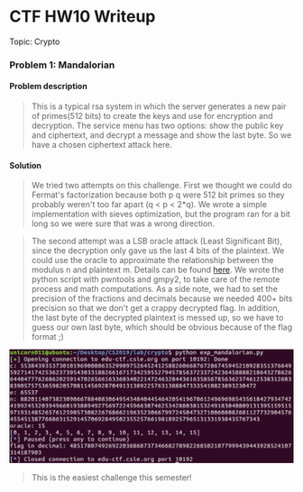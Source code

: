 # CTF HW10 Writeup

Topic: Crypto

### Problem 1: Mandalorian

#### Problem description

> This is a typical rsa system in which the server generates a new pair of primes(512 bits) to create the keys and use for encryption and decryption. The service menu has two options: show the public key and ciphertext, and decrypt a message and show the last byte. So we have a chosen ciphertext attack here.

#### Solution

> We tried two attempts on this challenge. First we thought we could do Fermat's factorization because both p q were 512 bit primes so they probably weren't too far apart (q < p < 2*q). We wrote a simple implementation with sieves optimization, but the program ran for a bit long so we were sure that was a wrong direction.

> The second attempt was a LSB oracle attack (Least Significant Bit), since the decryption only gave us the last 4 bits of the plaintext. We could use the oracle to approximate the relationship between the modulus n and plaintext m. Details can be found [here](https://github.com/ashutosh1206/Crypton/tree/master/RSA-encryption/Attack-LSBit-Oracle). We wrote the python script with pwntools and gmpy2, to take care of the remote process and math computations. As a side note, we had to set the precision of the fractions and decimals because we needed 400+ bits precision so that we don't get a crappy decrypted flag. In addition, the last byte of the decrypted plaintext is messed up, so we have to guess our own last byte, which should be obvious because of the flag format ;)

![](src/getflag.png)

> This is the easiest challenge this semester!